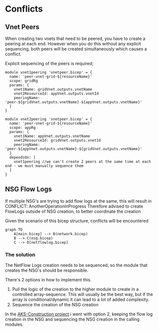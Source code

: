 # Conflicts

## Vnet Peers

When creating two vnets that need to be peered, you have to create a peering at each end.
However when you do this without any explicit sequencing, both peers will be created simultaneously which causes a conflict.

Explicit sequencing of the peers is required;

```bicep
module vnet1peering 'vnetpeer.bicep' = {
  name: 'peer-vnet-grid-${resourceName}'
  scope: gridRg
  params: {
    vnet1Name: gridVnet.outputs.vnetName
    vnet2ResourceId: appVnet.outputs.vnetId
    peeringName: 'peer-${gridVnet.outputs.vnetName}-${appVnet.outputs.vnetName}'
  }
}

module vnet2peering 'vnetpeer.bicep' = {
  name: 'peer-vnet-grid-${resourceName}'
  scope: appRg
  params: {
    vnet1Name: appVnet.outputs.vnetName
    vnet2ResourceId: gridVnet.outputs.vnetId
    peeringName: 'peer-${appVnet.outputs.vnetName}-${gridVnet.outputs.vnetName}'
  }
  dependsOn: [
    vnet1peering //we can't create 2 peers at the same time at each end - we must manually sequence them
  ]
}
```

## NSG Flow Logs

If multiple NSG's are trying to add flow logs at the same, this will result in CONFLICT: AnotherOperationInProgress
Therefore advised to create FlowLogs outside of NSG creation, to better coordinate the creation

Given the scenario of this bicep structure, conflicts will be encountered

```mermaid
graph TD
    A[main.bicep] --> B(network.bicep)
    B --> C(nsg.bicep)
    C --> D[netflowlog.bicep]
```

### The solution

The NetFlow Logs creation needs to be sequenced, so the module that creates the NSG's should be responsible.

There's 2 options in how to implement this.

1. Pull the logic of the creation to the higher module to create in a controlled array-sequence. This will usually be the best way, but if the array is conditional/dynamic it can lead to a lot of added complexity.
1. Sequence the creation of the NSG creation

In the [AKS-Construction project](https://github.com/Azure/AKS-Construction/tree/main/bicep) i went with option 2, keeping the flow log creation in the NSG and sequencing the NSG creation in the calling modules.
